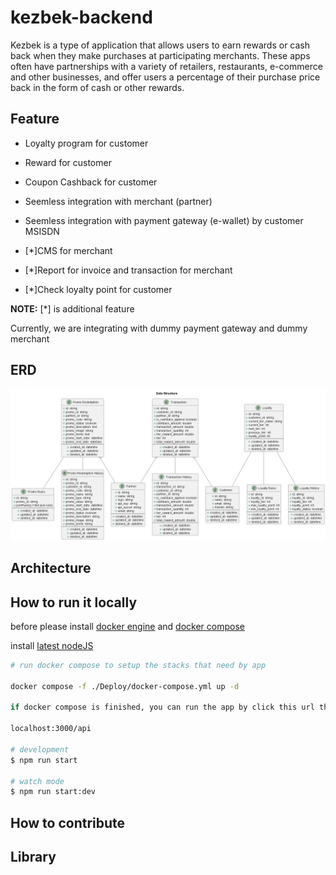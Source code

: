 # kezbek-backend

Kezbek is a type of application that allows users to earn rewards or cash back when they make purchases at participating merchants. These apps often have partnerships with a variety of retailers, restaurants, e-commerce and other businesses, and offer users a percentage of their purchase price back in the form of cash or other rewards.

## Feature

- Loyalty program for customer
- Reward for customer
- Coupon Cashback for customer
- Seemless integration with merchant (partner)
- Seemless integration with payment gateway (e-wallet) by customer MSISDN

- [*]CMS for merchant
- [*]Report for invoice and transaction for merchant
- [*]Check loyalty point for customer

**NOTE:** [*] is additional feature

Currently, we are integrating with dummy payment gateway and dummy merchant

## ERD

![Data Structure](./docs/data_structure.png)

## Architecture

## How to run it locally

before please install [docker engine](https://docs.docker.com/engine/install/) and [docker compose](https://docs.docker.com/compose/install/)

install [latest nodeJS](https://nodejs.org/en/download/)

```bash
# run docker compose to setup the stacks that need by app

docker compose -f ./Deploy/docker-compose.yml up -d

if docker compose is finished, you can run the app by click this url the OPEN API documentation at

localhost:3000/api

# development
$ npm run start

# watch mode
$ npm run start:dev
```

## How to contribute

## Library

